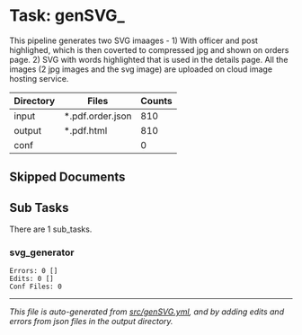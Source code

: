 # Task: genSVG_

This pipeline generates two SVG imaages - 1) With officer and post highlighed, which is then coverted to compressed jpg and shown on orders page. 2) SVG with words highlighted that is used in the details page. All the images (2 jpg images and the svg image) are uploaded on cloud image hosting service.

| Directory    | Files                          | Counts |
|--------------|--------------------------------|--------|
| input        | *.pdf.order.json               |    810 |
| output       | *.pdf.html                     |    810 |
| conf         |                                |      0 |

## Skipped Documents

## Sub Tasks
There are 1 sub_tasks.

### svg_generator
    Errors: 0 []
    Edits: 0 []
    Conf Files: 0


---
*This file is auto-generated from [src/genSVG.yml](src/genSVG.yml), and by adding edits and errors from json files in the output directory.*

